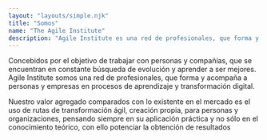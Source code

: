 ```yaml
--- 
layout: "layouts/simple.njk" 
title: "Somos" 
name: "The Agile Institute"
description: "Agile Institute es una red de profesionales, que forma y acompaña a personas y empresas en procesos de aprendizaje y transformación digital." 
---
```


Concebidos por el objetivo de trabajar con personas y compañías,
que se encuentran en constante búsqueda de evolución y aprender a ser mejores.
Agile Institute somos una red de profesionales, que forma y acompaña a personas y empresas en procesos de aprendizaje y transformación digital.

Nuestro valor agregado comparados con lo existente en el mercado es el uso de rutas de transformación ágil, creación propia,  para personas y organizaciones, pensando siempre en su aplicación práctica y no sólo en el conocimiento teórico, con ello potenciar la obtención de resultados
